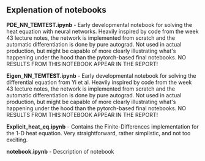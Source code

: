 ## Explenation of notebooks

**PDE_NN_TEMTEST.ipynb** - Early developmental notebook for solving the heat equation with neural networks. Heavily inspired by code from the week 43 lecture notes, the network is implemented from scratch and the automatic differentiation is done by pure autograd. Not used in actual production, but might be capable of more clearly illustrating what's happening under the hood than the pytorch-based final notebooks. NO RESULTS FROM THIS NOTEBOOK APPEAR IN THE REPORT!

**Eigen_NN_TEMTEST.ipynb** - Early developmental notebook for solving the differential equation from Yi et al. Heavily inspired by code from the week 43 lecture notes, the network is implemented from scratch and the automatic differentiation is done by pure autograd. Not used in actual production, but might be capable of more clearly illustrating what's happening under the hood than the pytorch-based final notebooks. NO RESULTS FROM THIS NOTEBOOK APPEAR IN THE REPORT!

**Explicit_heat_eq.ipynb** - Contains the Finite-Differences implementation for the 1-D heat equation. Very straightforward, rather simplistic, and not too exciting.

**notebook.ipynb** - Description of notebook
